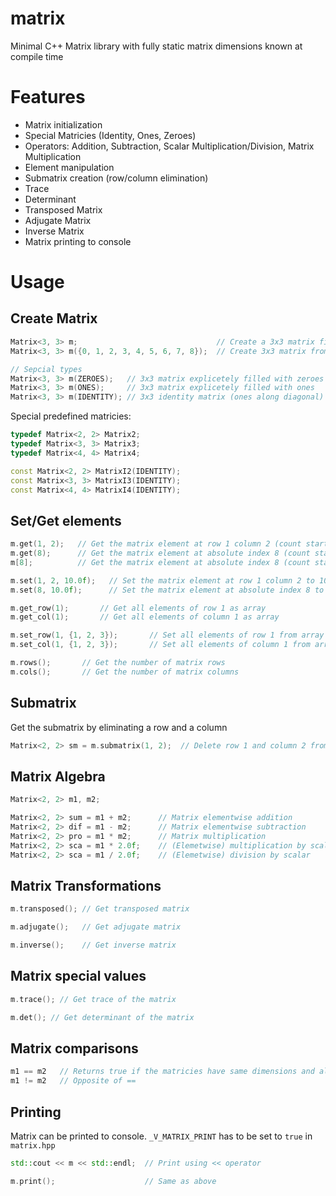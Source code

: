 # matrix
Minimal C++ Matrix library with fully static matrix dimensions known at compile time
# Features
 - Matrix initialization
 - Special Matricies (Identity, Ones, Zeroes)
 - Operators: Addition, Subtraction, Scalar Multiplication/Division, Matrix Multiplication
 - Element manipulation
 - Submatrix creation (row/column elimination)
 - Trace
 - Determinant
 - Transposed Matrix
 - Adjugate Matrix
 - Inverse Matrix
 - Matrix printing to console

# Usage
## Create Matrix
```C++
Matrix<3, 3> m;                               // Create a 3x3 matrix filled with zeroes per default
Matrix<3, 3> m({0, 1, 2, 3, 4, 5, 6, 7, 8});  // Create 3x3 matrix from array

// Sepcial types
Matrix<3, 3> m(ZEROES);   // 3x3 matrix explicetely filled with zeroes
Matrix<3, 3> m(ONES);     // 3x3 matrix explicetely filled with ones
Matrix<3, 3> m(IDENTITY); // 3x3 identity matrix (ones along diagonal)
```
Special predefined matricies:
```C++
typedef Matrix<2, 2> Matrix2;
typedef Matrix<3, 3> Matrix3;
typedef Matrix<4, 4> Matrix4;

const Matrix<2, 2> MatrixI2(IDENTITY);
const Matrix<3, 3> MatrixI3(IDENTITY);
const Matrix<4, 4> MatrixI4(IDENTITY);
```

## Set/Get elements
```C++
m.get(1, 2);   // Get the matrix element at row 1 column 2 (count starts at 0)
m.get(8);      // Get the matrix element at absolute index 8 (count starts at 0 and goes rowwise)
m[8];          // Get the matrix element at absolute index 8 (count starts at 0 and goes rowwise)    

```
```C++
m.set(1, 2, 10.0f);   // Set the matrix element at row 1 column 2 to 10.0
m.set(8, 10.0f);      // Set the matrix element at absolute index 8 to 10.0
```
```C++
m.get_row(1);       // Get all elements of row 1 as array
m.get_col(1);       // Get all elements of column 1 as array
```
```C++
m.set_row(1, {1, 2, 3});       // Set all elements of row 1 from array
m.set_col(1, {1, 2, 3});       // Set all elements of column 1 from array
```
```C++
m.rows();       // Get the number of matrix rows
m.cols();       // Get the number of matrix columns
```
## Submatrix
Get the submatrix by eliminating a row and a column
```C++
Matrix<2, 2> sm = m.submatrix(1, 2);  // Delete row 1 and column 2 from matrix to get submatrix
```
## Matrix Algebra
```C++
Matrix<2, 2> m1, m2;
```
```C++
Matrix<2, 2> sum = m1 + m2;      // Matrix elementwise addition
Matrix<2, 2> dif = m1 - m2;      // Matrix elementwise subtraction
Matrix<2, 2> pro = m1 * m2;      // Matrix multiplication
Matrix<2, 2> sca = m1 * 2.0f;    // (Elemetwise) multiplication by scalar
Matrix<2, 2> sca = m1 / 2.0f;    // (Elemetwise) division by scalar
```
## Matrix Transformations
```C++
m.transposed(); // Get transposed matrix
```
```C++
m.adjugate();   // Get adjugate matrix
```
```C++
m.inverse();    // Get inverse matrix
```
## Matrix special values
```C++
m.trace(); // Get trace of the matrix 
```
```C++
m.det(); // Get determinant of the matrix 
```
## Matrix comparisons
```C++
m1 == m2   // Returns true if the matricies have same dimensions and all values are the same (difference < 1e-9)
m1 != m2   // Opposite of ==
```

## Printing
Matrix can be printed to console. `_V_MATRIX_PRINT` has to be set to `true` in `matrix.hpp`
```C++
std::cout << m << std::endl;  // Print using << operator
```
```C++
m.print();                    // Same as above
```
